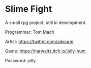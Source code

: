 # Slime Fight
A small rpg project, still in development.

Programmer: Tom Mach

Artist: https://twitter.com/aikourin

Game: https://narwaltz.itch.io/jolly-hunt 

Password: jolly
